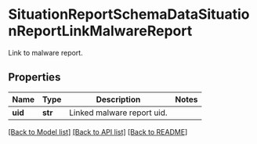 # SituationReportSchemaDataSituationReportLinkMalwareReport

Link to malware report.

## Properties
Name | Type | Description | Notes
------------ | ------------- | ------------- | -------------
**uid** | **str** | Linked malware report uid. | 

[[Back to Model list]](../README.md#documentation-for-models) [[Back to API list]](../README.md#documentation-for-api-endpoints) [[Back to README]](../README.md)


